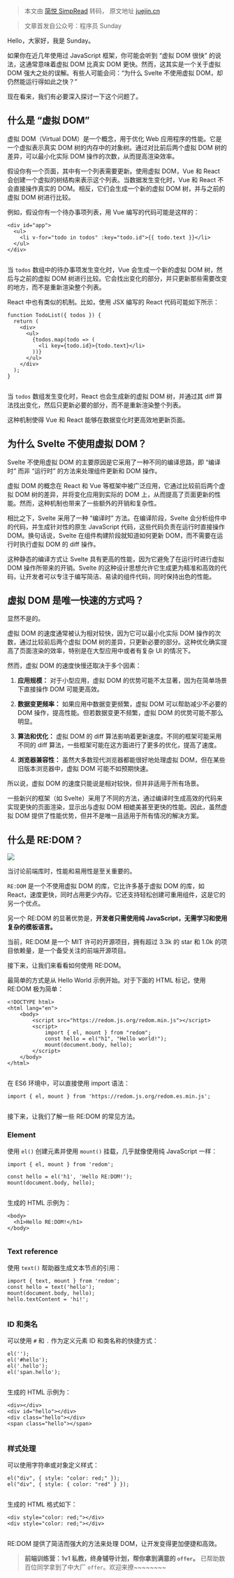 > 本文由 [简悦 SimpRead](http://ksria.com/simpread/) 转码， 原文地址 [juejin.cn](https://juejin.cn/post/7316145140073775167)

> 文章首发自公众号：程序员 Sunday

Hello，大家好，我是 Sunday。

如果你在近几年使用过 JavaScript 框架，你可能会听到 “虚拟 DOM 很快” 的说法，这通常意味着虚拟 DOM 比真实 DOM 更快。然而，这其实是一个关于虚拟 DOM 强大之处的误解。有些人可能会问：“为什么 Svelte 不使用虚拟 DOM，却仍然能运行得如此之快？”

现在看来，我们有必要深入探讨一下这个问题了。

什么是 “虚拟 DOM”
------------

虚拟 DOM（Virtual DOM）是一个概念，用于优化 Web 应用程序的性能。它是一个虚拟表示真实 DOM 树的内存中的对象树。通过对比前后两个虚拟 DOM 树的差异，可以最小化实际 DOM 操作的次数，从而提高渲染效率。

假设你有一个页面，其中有一个列表需要更新。使用虚拟 DOM，Vue 和 React 会创建一个虚拟的树结构来表示这个列表。当数据发生变化时，Vue 和 React 不会直接操作真实的 DOM。相反，它们会生成一个新的虚拟 DOM 树，并与之前的虚拟 DOM 树进行比较。

例如，假设你有一个待办事项列表，用 Vue 编写的代码可能是这样的：

```
<div id="app">
  <ul>
    <li v-for="todo in todos" :key="todo.id">{{ todo.text }}</li>
  </ul>
</div>


```

当 `todos` 数组中的待办事项发生变化时，Vue 会生成一个新的虚拟 DOM 树，然后与之前的虚拟 DOM 树进行比较。它会找出变化的部分，并只更新那些需要改变的地方，而不是重新渲染整个列表。

React 中也有类似的机制。比如，使用 JSX 编写的 React 代码可能如下所示：

```
function TodoList({ todos }) {
  return (
    <div>
      <ul>
        {todos.map(todo => (
          <li key={todo.id}>{todo.text}</li>
        ))}
      </ul>
    </div>
  );
}


```

当 `todos` 数组发生变化时，React 也会生成新的虚拟 DOM 树，并通过其 diff 算法找出变化，然后只更新必要的部分，而不是重新渲染整个列表。

这种机制使得 Vue 和 React 能够在数据变化时更高效地更新页面。

为什么 Svelte 不使用虚拟 DOM？
---------------------

Svelte 不使用虚拟 DOM 的主要原因是它采用了一种不同的编译思路，即 “编译时” 而非 “运行时” 的方法来处理组件更新和 DOM 操作。

虚拟 DOM 的概念在 React 和 Vue 等框架中被广泛应用，它通过比较前后两个虚拟 DOM 树的差异，并将变化应用到实际的 DOM 上，从而提高了页面更新的性能。然而，这种机制也带来了一些额外的开销和复杂性。

相比之下，Svelte 采用了一种 “编译时” 方法。在编译阶段，Svelte 会分析组件中的代码，并生成针对性的原生 JavaScript 代码，这些代码负责在运行时直接操作 DOM。换句话说，Svelte 在组件构建阶段就知道如何更新 DOM，而不需要在运行时执行虚拟 DOM 的 diff 操作。

这种静态的编译方式让 Svelte 具有更高的性能，因为它避免了在运行时进行虚拟 DOM 操作所带来的开销。Svelte 的这种设计思想允许它生成更为精准和高效的代码，让开发者可以专注于编写简洁、易读的组件代码，同时保持出色的性能。

虚拟 DOM 是唯一快速的方式吗？
-----------------

显然不是的。

虚拟 DOM 的速度通常被认为相对较快，因为它可以最小化实际 DOM 操作的次数，通过比较前后两个虚拟 DOM 树的差异，只更新必要的部分。这种优化确实提高了页面渲染的效率，特别是在大型应用中或者有复杂 UI 的情况下。

然而，虚拟 DOM 的速度快慢还取决于多个因素：

1.  **应用规模：** 对于小型应用，虚拟 DOM 的优势可能不太显著，因为在简单场景下直接操作 DOM 可能更高效。
    
2.  **数据变更频率：** 如果应用中数据变更频繁，虚拟 DOM 可以帮助减少不必要的 DOM 操作，提高性能。但若数据变更不频繁，虚拟 DOM 的优势可能不那么明显。
    
3.  **算法和优化：** 虚拟 DOM 的 diff 算法影响着更新速度。不同的框架可能采用不同的 diff 算法，一些框架可能在这方面进行了更多的优化，提高了速度。
    
4.  **浏览器兼容性：** 虽然大多数现代浏览器都能很好地处理虚拟 DOM，但在某些旧版本浏览器中，虚拟 DOM 可能不如预期快速。
    

所以说，虚拟 DOM 的速度只能说是相对较快，但并非适用于所有场景。

一些新兴的框架（如 Svelte）采用了不同的方法，通过编译时生成高效的代码来实现更快的页面渲染，显示出与虚拟 DOM 相媲美甚至更快的性能。因此，虽然虚拟 DOM 提供了性能优势，但并不是唯一且适用于所有情况的解决方案。

什么是 RE:DOM？
-----------

![](https://p3-juejin.byteimg.com/tos-cn-i-k3u1fbpfcp/2f055fc4fa7a4c239e7df84ae63eff2c~tplv-k3u1fbpfcp-jj-mark:3024:0:0:0:q75.awebp#?w=2738&h=1246&s=168678&e=png&a=1&b=ffffff)

当讨论前端库时，性能和易用性是至关重要的。

`RE:DOM` 是一个不使用虚拟 DOM 的库，它比许多基于虚拟 DOM 的库，如 React，速度更快，同时占用更少内存。它还支持轻松创建可重用组件，这是它的另一个优点。

另一个 RE:DOM 的显著优势是，**开发者只需使用纯 JavaScript，无需学习和使用复杂的模板语言。**

当前，RE:DOM 是一个 MIT 许可的开源项目，拥有超过 3.3k 的 star 和 1.0k 的项目依赖量，是一个备受关注的前端开源项目。

接下来，让我们来看看如何使用 RE:DOM。

最简单的方式是从 Hello World 示例开始。对于下面的 HTML 标记，使用 RE:DOM 极为简单：

```
<!DOCTYPE html>
<html lang="en">
    <body>
        <script src="https://redom.js.org/redom.min.js"></script>
        <script>
            import { el, mount } from "redom";
            const hello = el("h1", "Hello world!");
            mount(document.body, hello);
        </script>
    </body>
</html>


```

在 ES6 环境中，可以直接使用 import 语法：

```
import { el, mount } from 'https://redom.js.org/redom.es.min.js';


```

接下来，让我们了解一些 RE:DOM 的常见方法。

### Element

使用 `el()` 创建元素并使用 `mount()` 挂载，几乎就像使用纯 JavaScript 一样：

```
import { el, mount } from 'redom';

const hello = el('h1', 'Hello RE:DOM!');
mount(document.body, hello);


```

生成的 HTML 示例为：

```
<body>
  <h1>Hello RE:DOM!</h1>
</body>


```

### Text reference

使用 `text()` 帮助器生成文本节点的引用：

```
import { text, mount } from 'redom';
const hello = text('hello');
mount(document.body, hello);
hello.textContent = 'hi!';


```

### ID 和类名

可以使用 `#` 和 `.` 作为定义元素 ID 和类名称的快捷方式：

```
el('');
el('#hello');
el('.hello');
el('span.hello');


```

生成的 HTML 示例为：

```
<div></div>
<div id="hello"></div>
<div class="hello"></div>
<span class="hello"></span>


```

### 样式处理

可以使用字符串或对象定义样式：

```
el("div", { style: "color: red;" });
el("div", { style: { color: "red" } });


```

生成的 HTML 格式如下：

```
<div style="color: red;"></div>
<div style="color: red;"></div>


```

RE:DOM 提供了简洁而强大的方法来处理 DOM，让开发变得更加便捷和高效。

> **前端训练营：1v1 私教，终身辅导计划，帮你拿到满意的 `offer`。** 已帮助数百位同学拿到了中大厂 `offer`。欢迎来撩~~~~~~~~